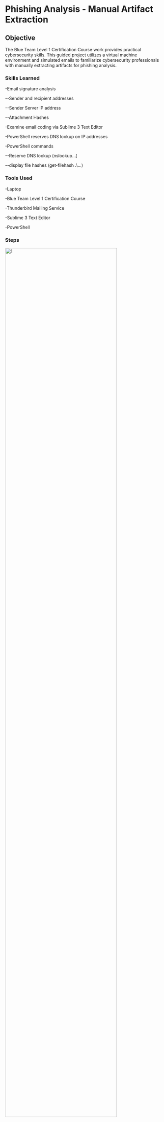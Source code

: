 # Phishing Analysis - Manual Artifact Extraction

## Objective
The Blue Team Level 1 Certification Course work provides practical cybersecurity skills. This guided project utilizes a virtual machine environment and simulated emails to familiarize cybersecurity professionals with manually extracting artifacts for phishing analysis.

### Skills Learned
-Email signature analysis
<p>--Sender and recipient addresses</p>
<p>--Sender Server IP address</p>
<p>--Attachment Hashes</p>
<p>-Examine email coding via Sublime 3 Text Editor</p>
<p>-PowerShell reserves DNS lookup on IP addresses</p>
<p>-PowerShell commands</p>
<p>--Reserve DNS lookup (nslookup...)</p>
<p>--display file hashes (get-filehash .\...)</p>



### Tools Used
-Laptop
<p>-Blue Team Level 1 Certification Course</p>
<p>-Thunderbird Mailing Service</p>
<p>-Sublime 3 Text Editor</p>
<p>-PowerShell</p>

### Steps
<img src="https://i.imgur.com/O7pjwk3.jpg" style="width: 85%;" alt="1">
<p><i>Ref 1: Sender server IP address found</i></p>

<img src="https://i.imgur.com/r0gPtjO.jpg" style="width: 85%;" alt="1">
<p><i>Ref 2: Reserve DNS lookup using PowerShell. Domain is highlight in red</i></p>

<img src="https://i.imgur.com/xdIPzVz.jpg" style="width: 85%;" alt="1">
<p><i>Ref 3: Sample email attachment hashes displayed using PowerShell. Note nested commands. Default "get-filehash" command displays SHA256 hash values</i></p>
